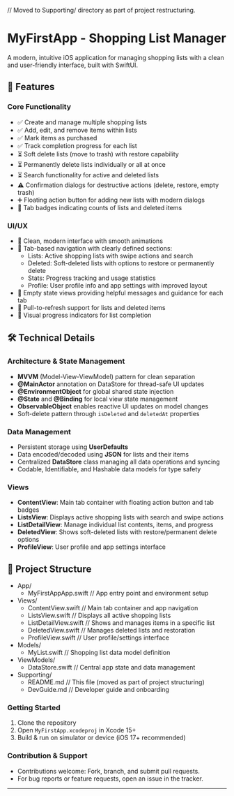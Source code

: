 // Moved to Supporting/ directory as part of project restructuring.
# MyFirstApp - Shopping List Manager

A modern, intuitive iOS application for managing shopping lists with a clean and user-friendly interface, built with SwiftUI.

## 🚀 Features

### Core Functionality
- ✅ Create and manage multiple shopping lists
- ✅ Add, edit, and remove items within lists
- ✅ Mark items as purchased
- ✅ Track completion progress for each list
- ⏳ Soft delete lists (move to trash) with restore capability
- ⏳ Permanently delete lists individually or all at once
- ⏳ Search functionality for active and deleted lists
- ⚠️ Confirmation dialogs for destructive actions (delete, restore, empty trash)
- ➕ Floating action button for adding new lists with modern dialogs
- 🔢 Tab badges indicating counts of lists and deleted items

### UI/UX
- 🎨 Clean, modern interface with smooth animations
- 📱 Tab-based navigation with clearly defined sections:
  - Lists: Active shopping lists with swipe actions and search
  - Deleted: Soft-deleted lists with options to restore or permanently delete
  - Stats: Progress tracking and usage statistics
  - Profile: User profile info and app settings with improved layout
- 📝 Empty state views providing helpful messages and guidance for each tab
- 🔄 Pull-to-refresh support for lists and deleted items
- 🎯 Visual progress indicators for list completion

## 🛠 Technical Details

### Architecture & State Management
- **MVVM** (Model-View-ViewModel) pattern for clean separation
- **@MainActor** annotation on DataStore for thread-safe UI updates
- **@EnvironmentObject** for global shared state injection
- **@State** and **@Binding** for local view state management
- **ObservableObject** enables reactive UI updates on model changes
- Soft-delete pattern through `isDeleted` and `deletedAt` properties

### Data Management
- Persistent storage using **UserDefaults**
- Data encoded/decoded using **JSON** for lists and their items
- Centralized **DataStore** class managing all data operations and syncing
- Codable, Identifiable, and Hashable data models for type safety

### Views
- **ContentView**: Main tab container with floating action button and tab badges
- **ListsView**: Displays active shopping lists with search and swipe actions
- **ListDetailView**: Manage individual list contents, items, and progress
- **DeletedView**: Shows soft-deleted lists with restore/permanent delete options
- **ProfileView**: User profile and app settings interface

## 📂 Project Structure

- App/
  - MyFirstAppApp.swift   // App entry point and environment setup
- Views/
  - ContentView.swift     // Main tab container and app navigation
  - ListsView.swift       // Displays all active shopping lists
  - ListDetailView.swift  // Shows and manages items in a specific list
  - DeletedView.swift     // Manages deleted lists and restoration
  - ProfileView.swift     // User profile/settings interface
- Models/
  - MyList.swift          // Shopping list data model definition
- ViewModels/
  - DataStore.swift       // Central app state and data management
- Supporting/
  - README.md             // This file (moved as part of project structuring)
  - DevGuide.md           // Developer guide and onboarding

### Getting Started

1. Clone the repository
2. Open `MyFirstApp.xcodeproj` in Xcode 15+
3. Build & run on simulator or device (iOS 17+ recommended)

### Contribution & Support

- Contributions welcome: Fork, branch, and submit pull requests.
- For bug reports or feature requests, open an issue in the tracker.

---
